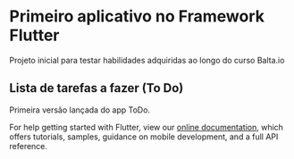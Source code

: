 # Primeiro aplicativo no Framework Flutter

Projeto inicial para testar habilidades adquiridas ao longo do curso Balta.io

## Lista de tarefas a fazer (To Do)

Primeira versão lançada do app ToDo.

For help getting started with Flutter, view our
[online documentation](https://flutter.dev/docs), which offers tutorials,
samples, guidance on mobile development, and a full API reference.
